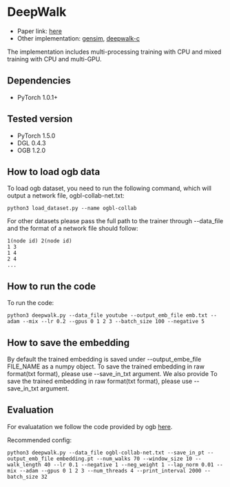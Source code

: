 # DeepWalk

- Paper link: [here](https://arxiv.org/pdf/1403.6652.pdf)
- Other implementation: [gensim](https://github.com/phanein/deepwalk), [deepwalk-c](https://github.com/xgfs/deepwalk-c)

The implementation includes multi-processing training with CPU and mixed training with CPU and multi-GPU.

## Dependencies
- PyTorch 1.0.1+

## Tested version
- PyTorch 1.5.0
- DGL 0.4.3
- OGB 1.2.0

## How to load ogb data
To load ogb dataset, you need to run the following command, which will output a network file, ogbl-collab-net.txt:
```
python3 load_dataset.py --name ogbl-collab
```

For other datasets please pass the full path to the trainer through --data\_file and the format of a network file should follow:
```
1(node id) 2(node id)
1 3
1 4
2 4
...
```

## How to run the code
To run the code:
```
python3 deepwalk.py --data_file youtube --output_emb_file emb.txt --adam --mix --lr 0.2 --gpus 0 1 2 3 --batch_size 100 --negative 5
```

## How to save the embedding
By default the trained embedding is saved under --output\_embe\_file FILE\_NAME as a numpy object.
To save the trained embedding in raw format(txt format), please use --save\_in\_txt argument.
We also provide To save the trained embedding in raw format(txt format), please use --save\_in\_txt argument.

## Evaluation
For evaluatation we follow the code provided by ogb [here](https://github.com/snap-stanford/ogb/blob/master/examples/linkproppred/collab/mlp.py).

Recommended config:
```
python3 deepwalk.py --data_file ogbl-collab-net.txt --save_in_pt --output_emb_file embedding.pt --num_walks 70 --window_size 10 --walk_length 40 --lr 0.1 --negative 1 --neg_weight 1 --lap_norm 0.01 --mix --adam --gpus 0 1 2 3 --num_threads 4 --print_interval 2000 --batch_size 32
```